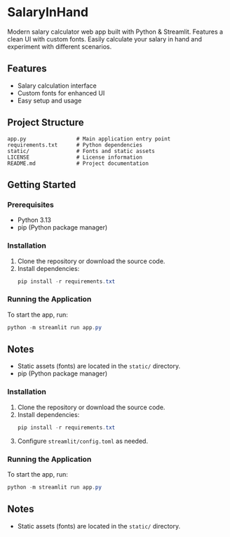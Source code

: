 # SalaryInHand

Modern salary calculator web app built with Python & Streamlit. Features a clean UI with custom fonts. Easily calculate your salary in hand and experiment with different scenarios.

## Features
- Salary calculation interface
- Custom fonts for enhanced UI
- Easy setup and usage

## Project Structure
```
app.py                # Main application entry point
requirements.txt      # Python dependencies
static/               # Fonts and static assets
LICENSE               # License information
README.md             # Project documentation
```

## Getting Started

### Prerequisites
- Python 3.13
- pip (Python package manager)

### Installation
1. Clone the repository or download the source code.
2. Install dependencies:
   ```powershell
   pip install -r requirements.txt
   ```

### Running the Application
To start the app, run:
```powershell
python -m streamlit run app.py
```

## Notes
- Static assets (fonts) are located in the `static/` directory.
- pip (Python package manager)

### Installation
1. Clone the repository or download the source code.
2. Install dependencies:
   ```powershell
   pip install -r requirements.txt
   ```
3. Configure `streamlit/config.toml` as needed.

### Running the Application
To start the app, run:
```powershell
python -m streamlit run app.py
```

## Notes
- Static assets (fonts) are located in the `static/` directory.

